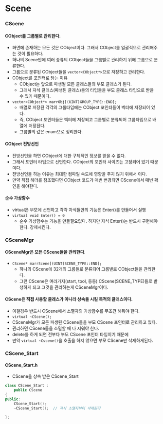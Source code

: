 # Scene

### CScene
#### CObject를 그룹별로 관리한다.
- 화면에 존재하는 모든 것은 CObject이다. 그래서 CObject를 일괄적으로 관리해주는 것이 필요하다.
- 하나의 Scene안에 여러 종류의 CObject들을 그룹별로 관리하기 위해 그룹으로 분류한다.
- 그룹으로 분류된 CObject들을 `vector<CObject*>`으로 저장하고 관리한다.
- CObject를 포인터로 담는 이유
  - CObject는 앞으로 파생될 모든 클래스들의 부모 클래스가 된다.
  - 그래서 자식 클래스(파생된 클래스)들의 타입들을 부모 클래스 타입으로 받을 수 있기 때문이다.
- `vector<CObject*> marrObj[(UINT)GROUP_TYPE::END];`
  - 배열로 저장된 각각의 그룹타입에는 CObject 포인터들이 벡터에 저장되어 있다.
  - 즉, CObject 포인터들은 벡터에 저장되고 그룹별로 분류되어 그룹타입으로 배열에 저장된다.
  - 그룹별의 값은 enum으로 정리한다.

#### CObject 전방선언
- 전방선언을 하면 CObject에 대한 구체적인 정보를 얻을 수 없다.
- 그래서 포인터 타입으로 선언한다. CObject의 포인터 사이즈는 고정되어 있기 때문이다.
- 전방선언을 하는 이유는 최대한 컴파일 속도에 영향을 주지 않기 위해서 이다.
- 만약 직접 헤더를 참조했다면 CObject 코드가 매번 변경되면 CScene에서 매번 확인을 해야한다.

#### 순수 가상함수
- virtual은 부모에 선언하고 각각 자식들만의 기능은 Enter()를 만들어서 실행
- `virtual void Enter() = 0`
  - 순수 가상함수는 기능을 만들필요없다. 하지만 자식 Enter()는 반드시 구현해야한다. 강제시킨다.


### CSceneMgr
#### CSceneMgr은 모든 CScene들을 관리한다.
- `CScene* marrScene[(UINT)SCENE_TYPE::END];`
  - 하나의 CScene에 32개의 그룹들로 분류되어 그룹별로 CObject들을 관리한다.
  - 그런 CScene은 여러가지(start, tool, 등등) CScene(SCENE_TYPE)들로 발생하게 되고 그것을 관리하는게 CSceneMgr이다.

#### CScene은 직접 사용할 클래스가 아니라 상속을 시킬 목적의 클래스이다.
- 이걸경우 반드시 CScene에서 소멸자의 가상함수를 무조건 해줘야 한다.
- `virtual ~CScene();`
- CSceneMgr가 모든 파생된 CScene들을 부모 CScene 포인터로 관리하고 있다.
- 관리하던 CScene들을 소멸할 때 다 지워야 한다.
- delete를 하게 되면 전부다 부모 CScene 포인터 타입이기 때문에
- 만약 `virtual ~Cscene()`을 호출을 하지 않으면 부모 CScene만 삭제하게된다.


### CScene_Start
#### CScene_Start.h
- CScene을 상속 받은 CScene_Start
```C++
class CScene_Start :
    public CScene
{
public:
    CScene_Start();
    ~CScene_Start();  // 자식 소멸자부터 삭제된다
    
};
```
